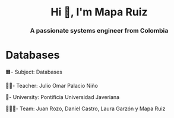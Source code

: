 <h1 align="center">Hi 👋, I'm Mapa Ruiz</h1>
<h3 align="center">A passionate systems engineer from Colombia</h3>

# Databases

🟧- Subject: Databases

👨‍🏫- Teacher: Julio Omar Palacio Niño

🏦- University: Pontificia Universidad Javeriana

🧑‍🤝‍🧑- Team: Juan Rozo, Daniel Castro, Laura Garzón y Mapa Ruiz

